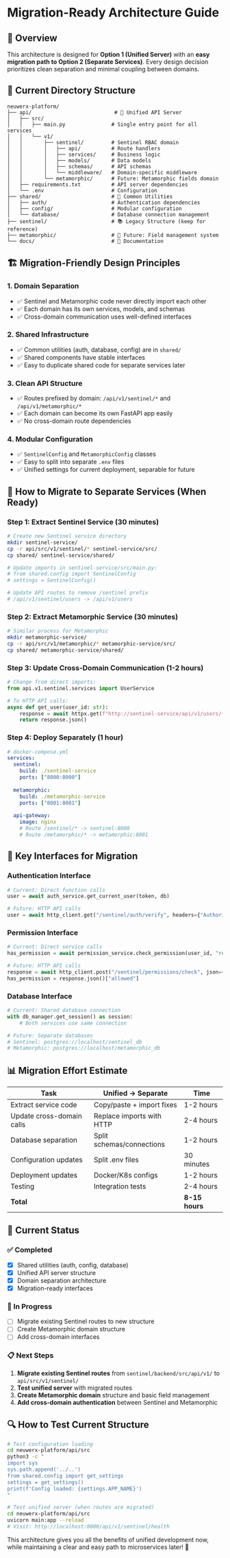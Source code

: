 # Migration-Ready Architecture Guide

## 🎯 Overview

This architecture is designed for **Option 1 (Unified Server)** with an **easy migration path to Option 2 (Separate Services)**. Every design decision prioritizes clean separation and minimal coupling between domains.

## 📁 Current Directory Structure

```
neuwerx-platform/
├── api/                           # 🔄 Unified API Server
│   ├── src/
│   │   ├── main.py               # Single entry point for all services
│   │   └── v1/
│   │       ├── sentinel/         # Sentinel RBAC domain
│   │       │   ├── api/          # Route handlers
│   │       │   ├── services/     # Business logic
│   │       │   ├── models/       # Data models
│   │       │   ├── schemas/      # API schemas
│   │       │   └── middleware/   # Domain-specific middleware
│   │       └── metamorphic/      # Future: Metamorphic fields domain
│   ├── requirements.txt          # API server dependencies
│   └── .env                      # Configuration
├── shared/                       # 🔗 Common Utilities
│   ├── auth/                     # Authentication dependencies
│   ├── config/                   # Modular configuration
│   └── database/                 # Database connection management
├── sentinel/                     # 📚 Legacy Structure (keep for reference)
├── metamorphic/                  # 🚀 Future: Field management system
└── docs/                         # 📖 Documentation
```

## 🏗️ Migration-Friendly Design Principles

### 1. **Domain Separation**
- ✅ Sentinel and Metamorphic code never directly import each other
- ✅ Each domain has its own services, models, and schemas
- ✅ Cross-domain communication uses well-defined interfaces

### 2. **Shared Infrastructure**
- ✅ Common utilities (auth, database, config) are in `shared/`
- ✅ Shared components have stable interfaces
- ✅ Easy to duplicate shared code for separate services later

### 3. **Clean API Structure**  
- ✅ Routes prefixed by domain: `/api/v1/sentinel/*` and `/api/v1/metamorphic/*`
- ✅ Each domain can become its own FastAPI app easily
- ✅ No cross-domain route dependencies

### 4. **Modular Configuration**
- ✅ `SentinelConfig` and `MetamorphicConfig` classes
- ✅ Easy to split into separate `.env` files
- ✅ Unified settings for current deployment, separable for future

## 🚀 How to Migrate to Separate Services (When Ready)

### Step 1: Extract Sentinel Service (30 minutes)
```bash
# Create new Sentinel service directory
mkdir sentinel-service/
cp -r api/src/v1/sentinel/* sentinel-service/src/
cp shared/ sentinel-service/shared/

# Update imports in sentinel-service/src/main.py:
# from shared.config import SentinelConfig
# settings = SentinelConfig()

# Update API routes to remove /sentinel prefix
# /api/v1/sentinel/users -> /api/v1/users
```

### Step 2: Extract Metamorphic Service (30 minutes)  
```bash
# Similar process for Metamorphic
mkdir metamorphic-service/
cp -r api/src/v1/metamorphic/* metamorphic-service/src/
cp shared/ metamorphic-service/shared/
```

### Step 3: Update Cross-Domain Communication (1-2 hours)
```python
# Change from direct imports:
from api.v1.sentinel.services import UserService

# To HTTP API calls:
async def get_user(user_id: str):
    response = await httpx.get(f"http://sentinel-service/api/v1/users/{user_id}")
    return response.json()
```

### Step 4: Deploy Separately (1 hour)
```yaml
# docker-compose.yml
services:
  sentinel:
    build: ./sentinel-service
    ports: ["8000:8000"]
  
  metamorphic:
    build: ./metamorphic-service  
    ports: ["8001:8001"]
    
  api-gateway:
    image: nginx
    # Route /sentinel/* -> sentinel:8000
    # Route /metamorphic/* -> metamorphic:8001
```

## 🔧 Key Interfaces for Migration

### Authentication Interface
```python
# Current: Direct function calls
user = await auth_service.get_current_user(token, db)

# Future: HTTP API calls  
user = await http_client.get("/sentinel/auth/verify", headers={"Authorization": f"Bearer {token}"})
```

### Permission Interface  
```python
# Current: Direct service calls
has_permission = await permission_service.check_permission(user_id, "read_fields")

# Future: HTTP API calls
response = await http_client.post("/sentinel/permissions/check", json={"user_id": user_id, "permission": "read_fields"})
has_permission = response.json()["allowed"]
```

### Database Interface
```python
# Current: Shared database connection
with db_manager.get_session() as session:
    # Both services use same connection

# Future: Separate databases
# Sentinel: postgres://localhost/sentinel_db  
# Metamorphic: postgres://localhost/metamorphic_db
```

## 📊 Migration Effort Estimate

| Task | Unified → Separate | Time |
|------|-------------------|------|
| Extract service code | Copy/paste + import fixes | 1-2 hours |
| Update cross-domain calls | Replace imports with HTTP | 2-4 hours |
| Database separation | Split schemas/connections | 1-2 hours |
| Configuration updates | Split .env files | 30 minutes |
| Deployment updates | Docker/K8s configs | 1-2 hours |
| Testing | Integration tests | 2-4 hours |
| **Total** | | **8-15 hours** |

## 🎯 Current Status

### ✅ Completed
- [x] Shared utilities (auth, config, database)
- [x] Unified API server structure
- [x] Domain separation architecture
- [x] Migration-ready interfaces

### 🚧 In Progress  
- [ ] Migrate existing Sentinel routes to new structure
- [ ] Create Metamorphic domain structure
- [ ] Add cross-domain interfaces

### 📋 Next Steps
1. **Migrate existing Sentinel routes** from `sentinel/backend/src/api/v1/` to `api/src/v1/sentinel/`
2. **Test unified server** with migrated routes
3. **Create Metamorphic domain** structure and basic field management
4. **Add cross-domain authentication** between Sentinel and Metamorphic

## 🔍 How to Test Current Structure

```bash
# Test configuration loading
cd neuwerx-platform/api/src
python3 -c "
import sys
sys.path.append('../..')
from shared.config import get_settings
settings = get_settings()
print(f'Config loaded: {settings.APP_NAME}')
"

# Test unified server (when routes are migrated)
cd neuwerx-platform/api/src  
uvicorn main:app --reload
# Visit: http://localhost:8000/api/v1/sentinel/health
```

This architecture gives you all the benefits of unified development now, while maintaining a clear and easy path to microservices later! 🚀